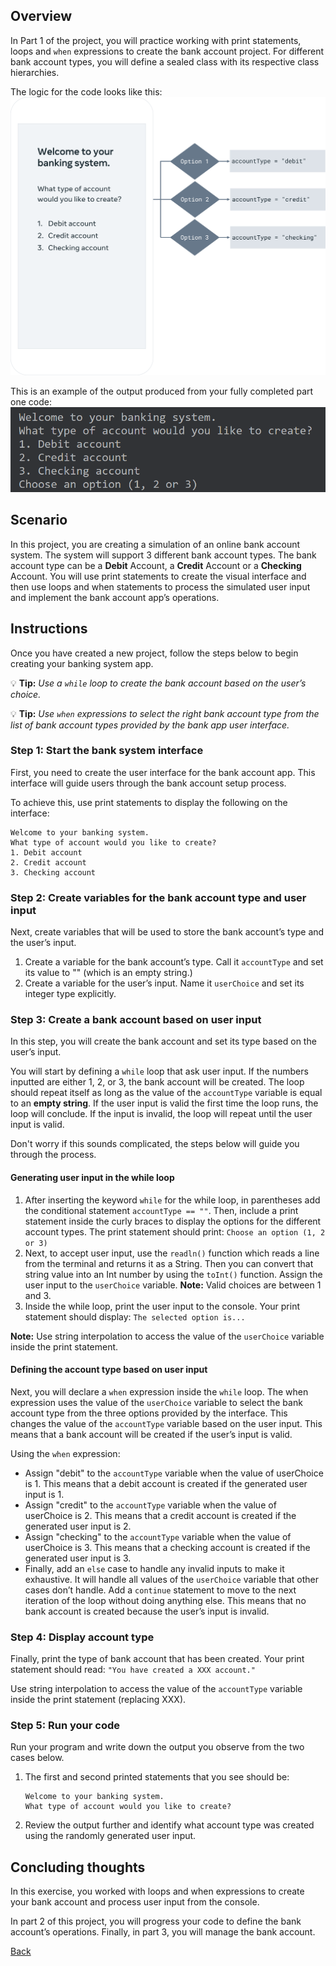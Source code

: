 ## Overview
In Part 1 of the project, you will practice working with print statements, loops and 
`when` expressions to create the bank account project. 
For different bank account types, you will define a sealed class with its respective class hierarchies.

The logic for the  code looks like this:
![](img/BP-LOGIC-001.png)

This is an example of the output produced from your fully completed part one code:
![](img/Kotlin-003.png)

## Scenario
In this project, you are creating a simulation of an online bank account system. 
The system will support 3 different bank account types.
The bank account type can be a **Debit** Account, a **Credit** Account or a **Checking** Account. 
You will use print statements to create the visual interface and 
then use loops and when statements to process the simulated user input and implement the bank account app’s operations.

## Instructions
Once you have created a new project, follow the steps below to begin creating your banking system app.

💡 **Tip:** *Use a `while` loop to create the bank account based on the user’s choice.*

💡 **Tip:** *Use `when` expressions to select the right bank account type from the list of bank account types provided by the bank app user interface.*

### Step 1: Start the bank system interface
First, you need to create the user interface for the bank account app. 
This interface will guide users through the bank account setup process.

To achieve this, use print statements to display the following on the interface:
```
Welcome to your banking system.
What type of account would you like to create?
1. Debit account
2. Credit account
3. Checking account
```

### Step 2: Create variables for the bank account type and user input
Next, create variables that will be used to store the bank account’s type and the user’s input. 
1. Create a variable for the bank account’s type. 
   Call it `accountType` and set its value to "" (which is an empty string.)
2. Create a variable for the user’s input. Name it `userChoice` and set its integer type explicitly.

### Step 3: Create a bank account based on user input
In this step, you will create the bank account and set its type based on the user’s input.

You will start by defining a `while` loop that ask user input. 
If the numbers inputted are either 1, 2, or 3, the bank account will be created. 
The loop should repeat itself as long as the value of the `accountType` variable is equal to an **empty string**. 
If the user input is valid the first time the loop runs, the loop will conclude. 
If the input is invalid, the loop will repeat until the user input is valid.

Don't worry if this sounds complicated, the steps below will guide you through the process.

#### Generating user input in the while loop
1. After inserting the keyword `while` for the while loop, in parentheses add the conditional statement `accountType == ""`. 
   Then, include a print statement inside the curly braces to display the options for the different account types. 
   The print statement should print: 
   ```Choose an option (1, 2 or 3)```
2. Next, to accept user input, use the `readln()` function which reads a line from the terminal and returns it as a String. 
   Then you can convert that string value into an Int number by using the `toInt()` function. 
   Assign the user input to the `userChoice` variable.
   **Note:** Valid choices are between 1 and 3.
3. Inside the while loop, print the user input to the console. 
   Your print statement should display:
   ```The selected option is...```

**Note:** Use string interpolation to access the value of the `userChoice` variable inside the print statement.

#### Defining the account type based on user input
Next, you will declare a `when` expression inside the `while` loop. 
The when expression uses the value of the `userChoice` variable to select the bank account type 
from the three options provided by the interface. 
This changes the value of the `accountType` variable based on the user input. 
This means that a bank account will be created if the user’s input is valid.

Using the `when` expression:
- Assign "debit" to the `accountType` variable when the value of userChoice is 1. 
  This means that a debit account is created if the generated user input is 1.
- Assign "credit" to the `accountType` variable when the value of userChoice is 2.
  This means that a credit account is created if the generated user input is 2.
- Assign "checking" to the `accountType` variable when the value of userChoice is 3.
  This means that a checking account is created if the generated user input is 3.
- Finally, add an `else` case to handle any invalid inputs to make it exhaustive.
  It will handle all values of the `userChoice` variable that other cases don’t handle. 
  Add a `continue` statement to move to the next iteration of the loop without doing anything else. 
  This means that no bank account is created because the user’s input is invalid.

### Step 4: Display account type
Finally, print the type of bank account that has been created.
Your print statement should read: ```"You have created a XXX account."```

Use string interpolation to access the value of the `accountType` variable inside the print statement (replacing XXX).

### Step 5: Run your code
Run your program and write down the output you observe from the two cases below.
1. The first and second printed statements that you see should be:
    ```
    Welcome to your banking system. 
    What type of account would you like to create?
    ```
2. Review the output further and identify what account type was created using the randomly generated user input.

## Concluding thoughts
In this exercise, you worked with loops and when expressions to create your bank account and 
process user input from the console.

In part 2 of this project, you will progress your code to define the bank account’s operations. 
Finally, in part 3, you will manage the bank account.

[Back](README.md)